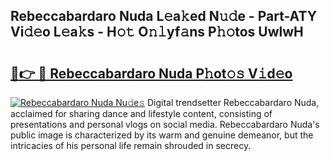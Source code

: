 ## Rebeccabardaro Nuda L𝚎a𝚔ed N𝚞𝚍e - Part-ATY Vi𝚍𝚎o L𝚎a𝚔s - H𝚘𝚝 O𝚗𝚕yf𝚊ns P𝚑𝚘tos UwlwH

# <h2><a href="http://kf4wev.oniu.top/?m=Rebeccabardaro+Nuda">🔗👉 🔴 Rebeccabardaro Nuda P𝚑ot𝚘𝚜 V𝚒d𝚎o</a></h2>

[![Rebeccabardaro Nuda Nu𝚍e𝚜](https://i.imgur.com/0qMVB7G.gif)](http://kf4wev.oniu.top/?m=Rebeccabardaro+Nuda)
Digital trendsetter Rebeccabardaro Nuda, acclaimed for sharing dance and lifestyle content, consisting of presentations and personal vlogs on social media. Rebeccabardaro Nuda's public image is characterized by its warm and genuine demeanor, but the intricacies of his personal life remain shrouded in secrecy.  
